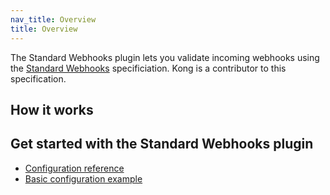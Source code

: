 ```yaml
---
nav_title: Overview
title: Overview
---
```


The Standard Webhooks plugin lets you validate incoming webhooks using the [Standard Webhooks](https://github.com/standard-webhooks/standard-webhooks) specificiation. 
Kong is a contributor to this specification.

## How it works

## Get started with the Standard Webhooks plugin

* [Configuration reference](/hub/kong-inc/standard-webhooks/configuration/)
* [Basic configuration example](/hub/kong-inc/standard-webhooks/how-to/basic-example/)
